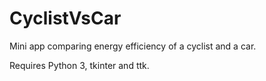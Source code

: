 # CyclistVsCar
Mini app comparing energy efficiency of a cyclist and a car.

Requires Python 3, tkinter and ttk. 
